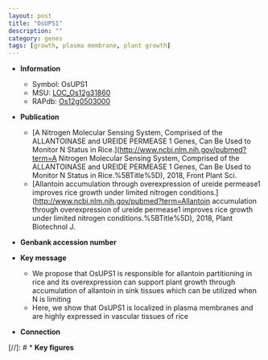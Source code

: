 ```yaml
---
layout: post
title: "OsUPS1"
description: ""
category: genes
tags: [growth, plasma membrane, plant growth]
---
```


* **Information**  
    + Symbol: OsUPS1  
    + MSU: [LOC_Os12g31860](http://rice.uga.edu/cgi-bin/ORF_infopage.cgi?orf=LOC_Os12g31860)  
    + RAPdb: [Os12g0503000](https://rapdb.dna.affrc.go.jp/locus/?name=Os12g0503000)  

* **Publication**  
    + [A Nitrogen Molecular Sensing System, Comprised of the ALLANTOINASE and UREIDE PERMEASE 1 Genes, Can Be Used to Monitor N Status in Rice.](http://www.ncbi.nlm.nih.gov/pubmed?term=A Nitrogen Molecular Sensing System, Comprised of the ALLANTOINASE and UREIDE PERMEASE 1 Genes, Can Be Used to Monitor N Status in Rice.%5BTitle%5D), 2018, Front Plant Sci.
    + [Allantoin accumulation through overexpression of ureide permease1 improves rice growth under limited nitrogen conditions.](http://www.ncbi.nlm.nih.gov/pubmed?term=Allantoin accumulation through overexpression of ureide permease1 improves rice growth under limited nitrogen conditions.%5BTitle%5D), 2018, Plant Biotechnol J.

* **Genbank accession number**  

* **Key message**  
    + We propose that OsUPS1 is responsible for allantoin partitioning in rice and its overexpression can support plant growth through accumulation of allantoin in sink tissues which can be utilized when N is limiting
    + Here, we show that OsUPS1 is localized in plasma membranes and are highly expressed in vascular tissues of rice

* **Connection**  

[//]: # * **Key figures**  


